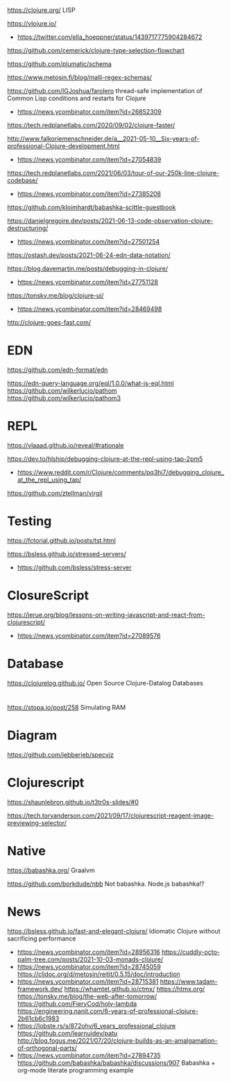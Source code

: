 https://clojure.org/ LISP

https://vlojure.io/
* https://twitter.com/ella_hoeppner/status/1439717775904284672

https://github.com/cemerick/clojure-type-selection-flowchart

https://github.com/plumatic/schema

https://www.metosin.fi/blog/malli-regex-schemas/

https://github.com/IGJoshua/farolero  thread-safe implementation of Common Lisp conditions and restarts for Clojure
* https://news.ycombinator.com/item?id=26852309

https://tech.redplanetlabs.com/2020/09/02/clojure-faster/

http://www.falkoriemenschneider.de/a__2021-05-10__Six-years-of-professional-Clojure-development.html
* https://news.ycombinator.com/item?id=27054839

https://tech.redplanetlabs.com/2021/06/03/tour-of-our-250k-line-clojure-codebase/
* https://news.ycombinator.com/item?id=27385208

https://github.com/kloimhardt/babashka-scittle-guestbook

https://danielgregoire.dev/posts/2021-06-13-code-observation-clojure-destructuring/
* https://news.ycombinator.com/item?id=27501254

https://ostash.dev/posts/2021-06-24-edn-data-notation/

https://blog.davemartin.me/posts/debugging-in-clojure/
* https://news.ycombinator.com/item?id=27751128

https://tonsky.me/blog/clojure-ui/
* https://news.ycombinator.com/item?id=28469498

http://clojure-goes-fast.com/

# EDN

https://github.com/edn-format/edn

https://edn-query-language.org/eql/1.0.0/what-is-eql.html
https://github.com/wilkerlucio/pathom
https://github.com/wilkerlucio/pathom3

# REPL
https://vlaaad.github.io/reveal/#rationale

https://dev.to/hlship/debugging-clojure-at-the-repl-using-tap-2pm5
* https://www.reddit.com/r/Clojure/comments/pq3hj7/debugging_clojure_at_the_repl_using_tap/

https://github.com/ztellman/virgil

# Testing
https://fctorial.github.io/posts/tst.html

https://bsless.github.io/stressed-servers/
* https://github.com/bsless/stress-server

# ClosureScript
https://jerue.org/blog/lessons-on-writing-javascript-and-react-from-clojurescript/
* https://news.ycombinator.com/item?id=27089576

# Database
https://clojurelog.github.io/ Open Source Clojure-Datalog Databases

#
https://stopa.io/post/258 Simulating RAM

# Diagram
https://github.com/jebberjeb/specviz

# Clojurescript
https://shaunlebron.github.io/t3tr0s-slides/#0

https://tech.toryanderson.com/2021/09/17/clojurescript-reagent-image-previewing-selector/

# Native
https://babashka.org/ Graalvm

https://github.com/borkdude/nbb Not babashka. Node.js babashka!?

# News
https://bsless.github.io/fast-and-elegant-clojure/ Idiomatic Clojure without sacrificing performance
* https://news.ycombinator.com/item?id=28956316
https://cuddly-octo-palm-tree.com/posts/2021-10-03-monads-clojure/
* https://news.ycombinator.com/item?id=28745059
https://cljdoc.org/d/metosin/reitit/0.5.15/doc/introduction
* https://news.ycombinator.com/item?id=28715381
https://www.tadam-framework.dev/
https://whamtet.github.io/ctmx/ https://htmx.org/
https://tonsky.me/blog/the-web-after-tomorrow/
https://github.com/FieryCod/holy-lambda
https://engineering.nanit.com/6-years-of-professional-clojure-2b61cb6c1983
* https://lobste.rs/s/872ohv/6_years_professional_clojure
https://github.com/learnuidev/patu
http://blog.fogus.me/2021/07/20/clojure-builds-as-an-amalgamation-of-orthogonal-parts/
* https://news.ycombinator.com/item?id=27894735
https://github.com/babashka/babashka/discussions/907 Babashka + org-mode literate programming example